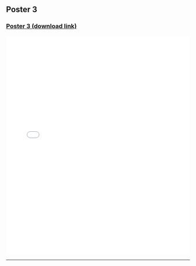 <h2>Poster 3</h2>


<h3><a href="/pdf/Poster3.pdf">Poster 3 (download link)</a></h3>
<div style="position:relative; width:100%; height:0px; padding-bottom:62.5%;">
<embed src="/pdf/Poster3.pdf" frameborder="0" width="100%" height="600px"></p>
  
<hr>
